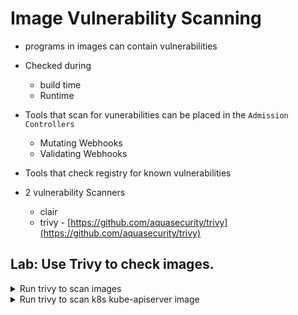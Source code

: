 # Image Vulnerability Scanning

* programs in images can contain vulnerabilities
* Checked during
  * build time 
  * Runtime
* Tools that scan for vunerabilities can be placed in the `Admission Controllers`
  * Mutating Webhooks
  * Validating Webhooks

* Tools that check registry for known vulnerabilities

* 2 vulnerability Scanners
  * clair
  * trivy - [https://github.com/aquasecurity/trivy](https://github.com/aquasecurity/trivy)

## Lab: Use Trivy to check images.

<details>
<summary>Run trivy to scan images</summary>

```
docker run ghcr.io/aquasecurity/trivy:latest image nginx
```
</details>

<details>
<summary>Run trivy to scan k8s kube-apiserver image</summary>

```
docker run ghcr.io/aquasecurity/trivy:latest image k8s.gcr.io/kube-api-server:v.1.19.3
```
</details>
